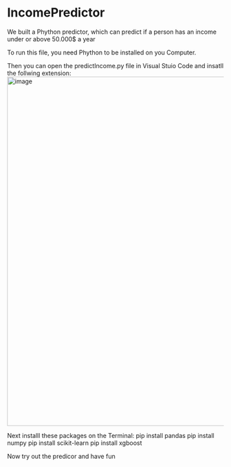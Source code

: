 # IncomePredictor
We built a Phython predictor, which can predict if a person has an income under or above 50.000$ a year

To run this file, you need Phython to be installed on you Computer.

Then you can open the predictIncome.py file in Visual Stuio Code and insatll the follwing extension:
<img width="811" alt="image" src="https://github.com/David-Diez-Dominguez/IncomePredictor/assets/84147352/db8cbe66-731d-4684-8a84-94c319b300b6">

Next installl these packages on the Terminal:
pip install pandas
pip install numpy
pip install scikit-learn
pip install xgboost

Now try out the predicor and have fun
